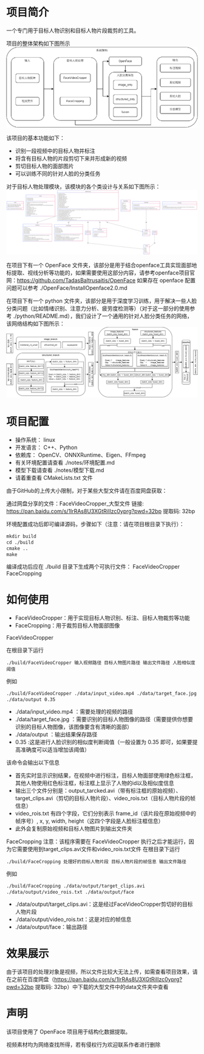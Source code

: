 # 项目简介

一个专门用于目标人物识别和目标人物片段裁剪的工具。

项目的整体架构如下图所示
![项目整体架构](/show/系统架构.png)

该项目的基本功能如下：

- 识别一段视频中的目标人物并标注
- 将含有目标人物的片段剪切下来并形成新的视频
- 剪切目标人物的面部图片
- 可以训练不同的针对人脸的分类任务

对于目标人物处理模块，该模块的各个类设计与关系如下图所示：
![类设计](/show/人脸处理模块类图.png)

在项目下有一个 OpenFace 文件夹，该部分是用于结合openface工具实现面部地标提取、视线分析等功能的，如果需要使用这部分内容，请参考openface项目官网：https://github.com/TadasBaltrusaitis/OpenFace
如果存在 openface 配置问题可以参考 ./OpenFace/InstallOpenface2.0.md

在项目下有一个 python 文件夹，该部分是用于深度学习训练，用于解决一些人脸分类问题（比如情绪识别、注意力分析、疲劳度检测等）（对于这一部分的使用参考 ./python/README.md），我们设计了一个通用的针对人脸分类任务的网络，该网络结构如下图所示：
![分类网络结构](/show/分类网络.png)

# 项目配置

- 操作系统： linux
- 开发语言： C++、Python
- 依赖库： OpenCV、ONNXRuntime、Eigen、FFmpeg
- 有关环境配置请查看 ./notes/环境配置.md
- 模型下载请查看 ./notes/模型下载.md
- 请着重查看 CMakeLists.txt 文件

由于GitHub的上传大小限制，对于某些大型文件请在百度网盘获取：

通过网盘分享的文件：FaceVideoCropper_大型文件
链接: https://pan.baidu.com/s/1lrRAs8U3XGtRiIIzc0yprg?pwd=32bp 提取码: 32bp

环境配置成功后即可编译源码，步骤如下（注意：请在项目根目录下执行）：

    mkdir build
    cd ./build
    cmake ..
    make

编译成功后应在 ./build 目录下生成两个可执行文件： FaceVideoCropper FaceCropping

# 如何使用

- FaceVideoCropper：用于实现目标人物识别、标注、目标人物裁剪等功能
- FaceCropping：用于裁剪目标人物面部图像

FaceVideoCropper

在根目录下运行

    ./build/FaceVideoCropper 输入视频路径 目标人物图片路径 输出文件路径 人脸相似度阈值

例如

    ./build/FaceVideoCropper ./data/input_video.mp4 ./data/target_face.jpg ./data/output 0.35

- ./data/input_video.mp4 ：需要处理的视频的路径
- ./data/target_face.jpg ：需要识别的目标人物图像的路径（需要提供你想要识别的目标人物图像，该图像要含有清晰的面部）
- ./data/output ：输出结果保存路径
- 0.35 :这是进行人脸识别的相似度判断阈值（一般设置为 0.35 即可，如果要提高准确度可以适当增加该阈值）

该命令会输出以下信息

- 首先实时显示识别结果，在视频中进行标注，目标人物面部使用绿色标注框，其他人物使用红色标注框，标注框上显示了人物的id以及相似度信息
- 输出三个文件分别是：output_tarcked.avi（带有标注框的原始视频）、target_clips.avi（剪切的目标人物片段）、video_rois.txt（目标人物片段的帧信息）
- video_rois.txt 有四个字段，它们分别表示 frame_id（该片段在原始视频中的帧序号）, x, y, width, height（这四个字段是人脸标注框信息）
- 此外会复制原始视频和目标人物图片到输出文件夹

FaceCropping
注意：该程序需要在 FaceVideoCropper 执行之后才能运行，因为它需要使用到target_clips.avi文件和video_rois.txt文件
在根目录下运行

    ./build/FaceCropping 处理好的目标人物片段 目标人物片段的帧信息 输出文件路径

例如

    ./build/FaceCropping ./data/output/target_clips.avi ./data/output/video_rois.txt ./data/output/face

- ./data/output/target_clips.avi：这是经过FaceVideoCropper剪切好的目标人物片段
- ./data/output/video_rois.txt：这是对应的帧信息
- ./data/output/face：输出路径

# 效果展示

由于该项目的处理对象是视频，所以文件比较大无法上传，如需查看项目效果，请在之前在百度网盘（https://pan.baidu.com/s/1lrRAs8U3XGtRiIIzc0yprg?pwd=32bp 提取码: 32bp）中下载的大型文件中的data文件夹中查看

# 声明

该项目使用了 OpenFace 项目用于结构化数据提取。

视频素材均为网络查找所得，若有侵权行为欢迎联系作者进行删除